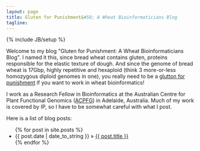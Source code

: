 ```yaml
---
layout: page
title: Gluten for Punishment&#58; A Wheat Bioinformaticians Blog
tagline: 
---
```

{% include JB/setup %}

Welcome to my blog "Gluten for Punishment: A Wheat Bioinformaticians Blog". I named it this, since bread wheat
contains gluten, proteins responsible for the elastic texture of dough. And since the genome of bread wheat is
17Gbp, highly repetitive and hexaploid (think 3 more-or-less homozygous diploid genomes in one), you really
need to be a [glutton for punishment](http://www.oxforddictionaries.com/definition/english/a-glutton-for-punishment)
if you want to work in wheat bioinformatics!

I work as a Research Fellow in Bioinformatics at the Australian Centre for Plant Functional Genomics
([ACPFG](http://www.acpfg.com.au)) in Adelaide, Australia. Much of my work is covered by IP, so I have to be somewhat
careful with what I post. 

Here is a list of blog posts:

<ul class="posts">
  {% for post in site.posts %}
    <li><span>{{ post.date | date_to_string }}</span> &raquo; <a href="{{ BASE_PATH }}{{ post.url }}">{{ post.title }}</a></li>
  {% endfor %}
</ul>
